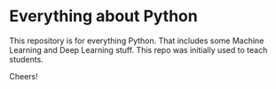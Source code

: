 # Everything about Python
This repository is for everything Python. That includes some Machine Learning and Deep Learning stuff. This repo was initially used to teach students.

Cheers!